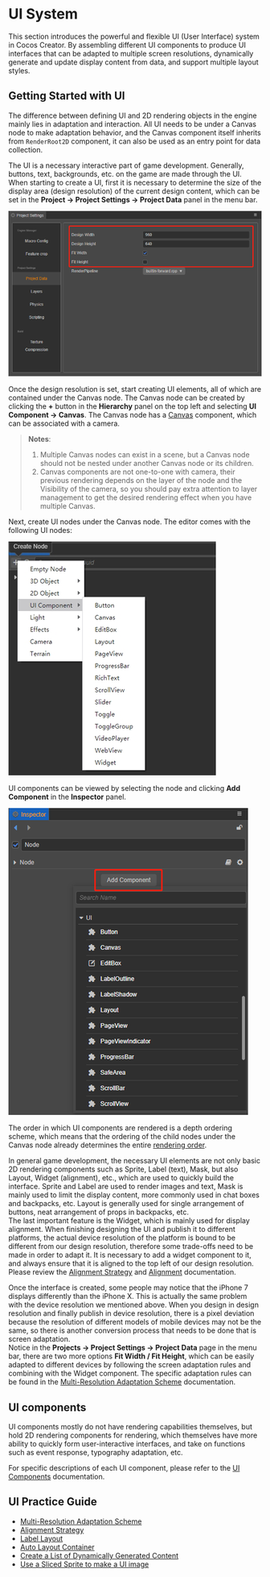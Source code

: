 # UI System

This section introduces the powerful and flexible UI (User Interface) system in Cocos Creator. By assembling different UI components to produce UI interfaces that can be adapted to multiple screen resolutions, dynamically generate and update display content from data, and support multiple layout styles.

## Getting Started with UI

The difference between defining UI and 2D rendering objects in the engine mainly lies in adaptation and interaction. All UI needs to be under a Canvas node to make adaptation behavior, and the Canvas component itself inherits from `RenderRoot2D` component, it can also be used as an entry point for data collection.

The UI is a necessary interactive part of game development. Generally, buttons, text, backgrounds, etc. on the game are made through the UI. When starting to create a UI, first it is necessary to determine the size of the display area (design resolution) of the current design content, which can be set in the **Project -> Project Settings -> Project Data** panel in the menu bar.

![resolution-config](resolution_config.png)

Once the design resolution is set, start creating UI elements, all of which are contained under the Canvas node. The Canvas node can be created by clicking the **+** button in the **Hierarchy** panel on the top left and selecting **UI Component -> Canvas**. The Canvas node has a [Canvas](../../ui-system/components/editor/canvas.md) component, which can be associated with a camera.

> **Notes**:
>
> 1. Multiple Canvas nodes can exist in a scene, but a Canvas node should not be nested under another Canvas node or its children.
> 2. Canvas components are not one-to-one with camera, their previous rendering depends on the layer of the node and the Visibility of the camera, so you should pay extra attention to layer management to get the desired rendering effect when you have multiple Canvas.

Next, create UI nodes under the Canvas node. The editor comes with the following UI nodes:

![create-ui](./create-ui.png)

UI components can be viewed by selecting the node and clicking **Add Component** in the **Inspector** panel.

![add-ui-component](./add-ui-component.png)

The order in which UI components are rendered is a depth ordering scheme, which means that the ordering of the child nodes under the Canvas node already determines the entire [rendering order](../../ui-system/components/engine/priority.md).

In general game development, the necessary UI elements are not only basic 2D rendering components such as Sprite, Label (text), Mask, but also Layout, Widget (alignment), etc., which are used to quickly build the interface. Sprite and Label are used to render images and text, Mask is mainly used to limit the display content, more commonly used in chat boxes and backpacks, etc. Layout is generally used for single arrangement of buttons, neat arrangement of props in backpacks, etc. <br>
The last important feature is the Widget, which is mainly used for display alignment. When finishing designing the UI and publish it to different platforms, the actual device resolution of the platform is bound to be different from our design resolution, therefore some trade-offs need to be made in order to adapt it. It is necessary to add a widget component to it, and always ensure that it is aligned to the top left of our design resolution. Please review the [Alignment Strategy](../../ui-system/components/engine/widget-align.md) and [Alignment](../../ui-system/components/editor/widget.md) documentation.

Once the interface is created, some people may notice that the iPhone 7 displays differently than the iPhone X. This is actually the same problem with the device resolution we mentioned above. When you design in design resolution and finally publish in device resolution, there is a pixel deviation because the resolution of different models of mobile devices may not be the same, so there is another conversion process that needs to be done that is screen adaptation. <br>
Notice in the **Projects -> Project Settings -> Project Data** page in the menu bar, there are two more options **Fit Width / Fit Height**, which can be easily adapted to different devices by following the screen adaptation rules and combining with the Widget component. The specific adaptation rules can be found in the [Multi-Resolution Adaptation Scheme](../../ui-system/components/engine/multi-resolution.md) documentation.

## UI components

UI components mostly do not have rendering capabilities themselves, but hold 2D rendering components for rendering, which themselves have more ability to quickly form user-interactive interfaces, and take on functions such as event response, typography adaptation, etc.

For specific descriptions of each UI component, please refer to the [UI Components](../../ui-system/components/editor/base-component.md) documentation.

## UI Practice Guide

- [Multi-Resolution Adaptation Scheme](../../ui-system/components/engine/multi-resolution.md)
- [Alignment Strategy](../../ui-system/components/engine/widget-align.md)
- [Label Layout](../../ui-system/components/engine/label-layout.md)
- [Auto Layout Container](../../ui-system/components/engine/auto-layout.md)
- [Create a List of Dynamically Generated Content](../../ui-system/components/engine/list-with-data.md)
- [Use a Sliced Sprite to make a UI image](../../ui-system/components/engine/sliced-sprite.md)
